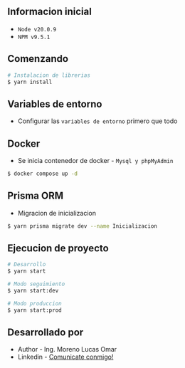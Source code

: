 
## Informacion inicial
- `Node v20.0.9`
- `NPM v9.5.1`

## Comenzando
```bash
# Instalacion de librerias
$ yarn install
```

## Variables de entorno
- Configurar las `variables de entorno` primero que todo

## Docker
- Se inicia contenedor de docker - `Mysql y phpMyAdmin`
```bash
$ docker compose up -d
```

## Prisma ORM
- Migracion de inicializacion
```bash
$ yarn prisma migrate dev --name Inicializacion
```

## Ejecucion de proyecto
```bash
# Desarrollo
$ yarn start

# Modo seguimiento
$ yarn start:dev

# Modo produccion
$ yarn start:prod
```

## Desarrollado por

- Author - Ing. Moreno Lucas Omar
- Linkedin - [Comunicate conmigo!](https://www.linkedin.com/in/lucas-omar-moreno-16246678)
